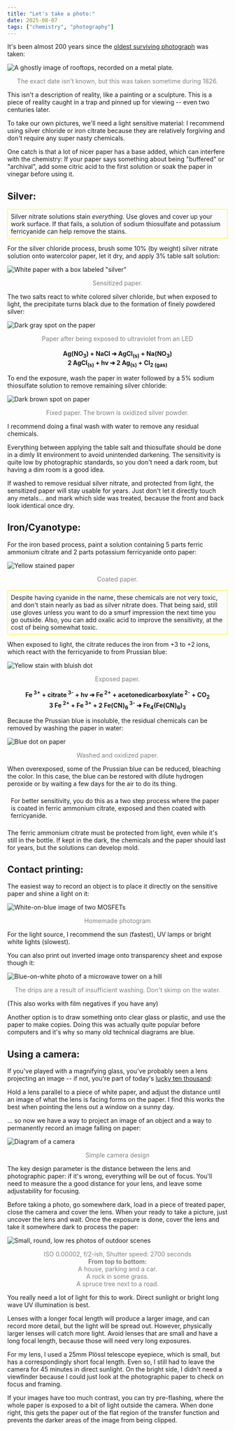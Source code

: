 ```yaml
---
title: "Let's take a photo:"
date: 2025-08-07
tags: ["chemistry", "photography"]
---
```


It's been almost 200 years since the [oldest surviving photograph](https://en.wikipedia.org/wiki/View_from_the_Window_at_Le_Gras) was taken:

![A ghostly image of rooftops, recorded on a metal plate.](/projects/take_a_photo/first_photo.jpg)
<center style='color: gray'>The exact date isn't known, but this was taken sometime during 1826.</center>

This isn't a description of reality, like a painting or a sculpture.
This is a piece of reality caught in a trap and pinned up for viewing -- even two centuries later.

To take our own pictures, we'll need a light sensitive material:
I recommend using silver chloride or iron citrate because they are relatively forgiving and don't require any super nasty chemicals.

One catch is that a lot of nicer paper has a base added, which can interfere with the chemistry:
If your paper says something about being "buffered" or "archival", add some citric acid to the first solution or soak the paper in vinegar before using it. 

## Silver:

<div style="border: 1px solid yellow; padding: 0.5em;">
Silver nitrate solutions stain <em>everything</em>. 
Use gloves and cover up your work surface.
If that fails, a solution of sodium thiosulfate and potassium ferricyanide can help remove the stains.
</div>

For the silver chloride process, brush some 10% (by weight) silver nitrate solution onto watercolor paper, let it dry, and apply 3% table salt solution:

![White paper with a box labeled "silver"](/projects/take_a_photo/silver1.jpg)
<center style='color: gray'>Sensitized paper.</center>

The two salts react to white colored silver chloride, but when exposed to light, the precipitate turns black due to the formation of finely powdered silver:
 
![Dark gray spot on the paper](/projects/take_a_photo/silver2.jpg)
<center style='color: gray'>Paper after being exposed to ultraviolet from an LED</center>
<br>
<center><b>Ag(NO<sub>3</sub>) + NaCl ➔ AgCl<sub>(s)</sub> + Na(NO<sub>3</sub>)</b></center> 
<center><b>2 AgCl<sub>(s)</sub> + hv ➔ 2 Ag<sub>(s)</sub> + Cl<sub>2 (gas)</sub></b></center> 

To end the exposure, wash the paper in water followed by a 5% sodium thiosulfate solution to remove remaining silver chloride:

![Dark brown spot on paper](/projects/take_a_photo/silver3.jpg)
<center style='color: gray'>Fixed paper. The brown is oxidized silver powder.</center>

I recommend doing a final wash with water to remove any residual chemicals.

Everything between applying the table salt and thiosulfate should be done in a dimly lit environment to avoid unintended darkening. 
The sensitivity is quite low by photographic standards, so you don't need a dark room, but having a dim room is a good idea.

If washed to remove residual silver nitrate, and protected from light, the sensitized paper will stay usable for years. 
Just don't let it directly touch any metals... and mark which side was treated, because the front and back look identical once dry.

## Iron/Cyanotype:

For the iron based process, paint a solution containing 5 parts ferric ammonium citrate and 2 parts potassium ferricyanide onto paper:

![Yellow stained paper](/projects/take_a_photo/iron1.jpg)
<center style='color: gray'>Coated paper.</center>
<br>
<div style="border: 1px solid yellow; padding: 0.5em;">
Despite having cyanide in the name, these chemicals are not very toxic, and don't stain nearly as bad as silver nitrate does.
That being said, still use gloves unless you want to do a smurf impression the next time you go outside.
Also, you can add oxalic acid to improve the sensitivity, at the cost of being somewhat toxic.
</div>

When exposed to light, the citrate reduces the iron from +3 to +2 ions, which react with the ferricyanide to from Prussian blue:

![Yellow stain with bluish dot](/projects/take_a_photo/iron2.jpg)
<center style='color: gray'>Exposed paper.</center>
<br>
<center><b>Fe<sup> 3+</sup> + citrate<sup> 3-</sup> + hv ➔ Fe<sup> 2+</sup> + acetonedicarboxylate<sup> 2-</sup> + CO<sub>2</sub></b></center> 
<center><b>3 Fe<sup> 2+</sup> + Fe<sup> 3+</sup> + 2 Fe(CN)<sub>6</sub><sup> 3-</sup> ➔ Fe<sub>4</sub>(Fe(CN)<sub>6</sub>)<sub>3</sub></b></center> 

Because the Prussian blue is insoluble, the residual chemicals can be removed by washing the paper in water:

![Blue dot on paper](/projects/take_a_photo/iron3.jpg)
<center style='color: gray'>Washed and oxidized paper.</center>

When overexposed, some of the Prussian blue can be reduced, bleaching the color. 
In this case, the blue can be restored with dilute hydrogen peroxide or by waiting a few days for the air to do its thing. 

<div style="border: 1px solid white; padding: 0.5em;">
For better sensitivity, you do this as a two step process where the paper is coated in ferric ammonium citrate, exposed and then coated with ferricyanide.
</div>

The ferric ammonium citrate must be protected from light, even while it's still in the bottle.
If kept in the dark, the chemicals and the paper should last for years, but the solutions can develop mold.

## Contact printing:

The easiest way to record an object is to place it directly on the sensitive paper and shine a light on it:

![White-on-blue image of two MOSFETs](/projects/take_a_photo/fets.jpg)
<center style='color: gray'>Homemade photogram</center>

For the light source, I recommend the sun (fastest), UV lamps or bright white lights (slowest).

You can also print out inverted image onto transparency sheet and expose though it:

![Blue-on-white photo of a microwave tower on a hill](/projects/take_a_photo/fake_photo.jpg)
<center style='color: gray'>The drips are a result of insufficient washing. Don't skimp on the water.</center>

(This also works with film negatives if you have any)

Another option is to draw something onto clear glass or plastic, and use the paper to make copies.
Doing this was actually quite popular before computers and it's why so many old technical diagrams are blue. 

## Using a camera:

If you've played with a magnifying glass, you've probably seen a lens projecting an image --
if not, you're part of today's [lucky ten thousand](https://xkcd.com/1053/):

Hold a lens parallel to a piece of white paper, and adjust the distance until an image of what the lens is facing forms on the paper.
I find this works the best when pointing the lens out a window on a sunny day.

... so now we have a way to project an image of an object and a way to permanently record an image falling on paper:

![Diagram of a camera](/projects/take_a_photo/camera.svg)
<center style='color: gray'>Simple camera design</center>

The key design parameter is the distance between the lens and photographic paper: if it's wrong, everything will be out of focus. 
You'll need to measure the a good distance for your lens, and leave some adjustability for focusing.

Before taking a photo, go somewhere dark, load in a piece of treated paper, close the camera and cover the lens.
When your ready to take a picture, just uncover the lens and wait.
Once the exposure is done, cover the lens and take it somewhere dark to process the paper:

![Small, round, low res photos of outdoor scenes](/projects/take_a_photo/photos.jpg)
<center style='color: gray'>
ISO 0.00002, f/2-ish, Shutter speed: 2700 seconds<br>
<b>From top to bottom:</b><br>
A house, parking and a car.<br>
A rock in some grass.<br>
A spruce tree next to a road.
</center>

You really need a lot of light for this to work. 
Direct sunlight or bright long wave UV illumination is best. 

Lenses with a longer focal length will produce a larger image, and can record more detail, but the light will be spread out.
However, physically larger lenses will catch more light.
Avoid lenses that are small and have a long focal length, because those will need very long exposures.

For my lens, I used a 25mm Plössl telescope eyepiece, which is small, but has a correspondingly short focal length.
Even so, I still had to leave the camera for 45 minutes in direct sunlight.
On the bright side, I didn't need a viewfinder because I could just look at the photographic paper to check on focus and framing.

If your images have too much contrast, you can try pre-flashing, where the whole paper is exposed to a bit of light outside the camera.
When done right, this gets the paper out of the flat region of the transfer function and prevents the darker areas of the image from being clipped.

